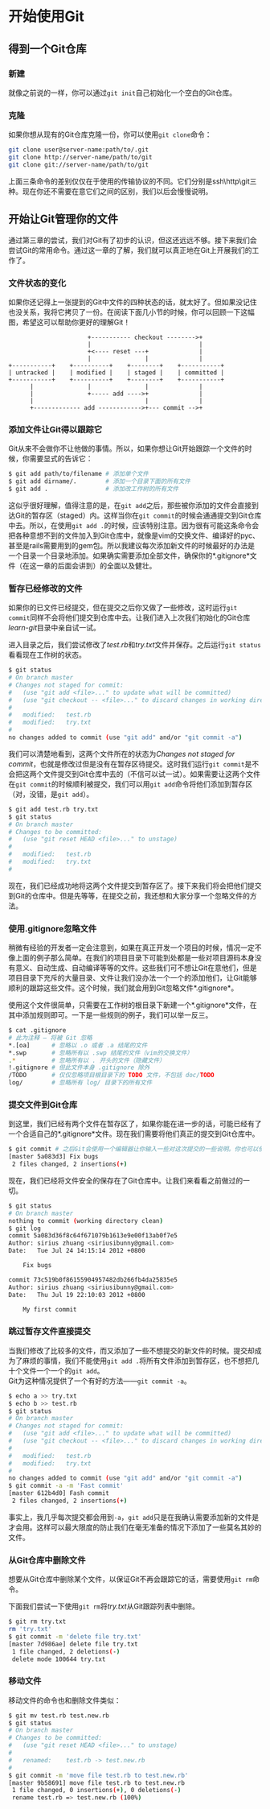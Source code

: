 # 开始使用Git

## 得到一个Git仓库

### 新建
就像之前说的一样，你可以通过`git init`自己初始化一个空白的Git仓库。

### 克隆
如果你想从现有的Git仓库克隆一份，你可以使用`git clone`命令：
```bash
git clone user@server-name:path/to/.git
git clone http://server-name/path/to/git
git clone git://server-name/path/to/git
```

上面三条命令的差别仅仅在于使用的传输协议的不同。它们分别是ssh\http\git三种。现在你还不需要在意它们之间的区别，我们以后会慢慢说明。

## 开始让Git管理你的文件
通过第三章的尝试，我们对Git有了初步的认识，但这还远远不够。接下来我们会尝试Git的常用命令。通过这一章的了解，我们就可以真正地在Git上开展我们的工作了。

### 文件状态的变化
如果你还记得上一张提到的Git中文件的四种状态的话，就太好了。但如果没记住也没关系，我将它拷贝了一份。在阅读下面几小节的时候，你可以回顾一下这幅图，希望这可以帮助你更好的理解Git！

	                      +----------- checkout -------->+
	                      |                              |
	                      +<---- reset ---+              |
	                      |               |              |
	+-----------+    +----------+    +--------+    +-----------+
	| untracked |    | modified |    | staged |    | committed |
	+-----------+    +----------+    +--------+    +-----------+
	      |               |               |              |
	      |               +----- add ---->+              |
	      |                               |              |
	      +------------- add ------------>+--- commit -->+

### 添加文件让Git得以跟踪它
Git从来不会做你不让他做的事情。所以，如果你想让Git开始跟踪一个文件的时候，你需要显式的告诉它：
```bash
$ git add path/to/filename # 添加单个文件
$ git add dirname/.        # 添加一个目录下面的所有文件
$ git add .                # 添加改工作树的所有文件
```

这似乎很好理解，值得注意的是，在`git add`之后，那些被你添加的文件会直接到达Git的暂存区（staged）内。这样当你在`git commit`的时候会通通提交到Git仓库中去。所以，在使用`git add .`的时候，应该特别注意。因为很有可能这条命令会把各种意想不到的文件加入到Git仓库中，就像是vim的交换文件、编译好的pyc、甚至是rails需要用到的gem包。所以我建议每次添加新文件的时候最好的办法是一个目录一个目录地添加。如果确实需要添加全部文件，确保你的*.gitignore*文件（在这一章的后面会讲到）的全面以及健壮。

### 暂存已经修改的文件
如果你的已文件已经提交，但在提交之后你又做了一些修改，这时运行`git commit`同样不会将他们提交到仓库中去。让我们进入上次我们初始化的Git仓库*learn-git*目录中亲自试一试。

进入目录之后，我们尝试修改了*test.rb*和*try.txt*文件并保存。之后运行`git status`看看现在工作树的状态。
```bash
$ git status
# On branch master
# Changes not staged for commit:
#   (use "git add <file>..." to update what will be committed)
#   (use "git checkout -- <file>..." to discard changes in working directory)
#
#	modified:   test.rb
#	modified:   try.txt
#
no changes added to commit (use "git add" and/or "git commit -a")
```

我们可以清楚地看到，这两个文件所在的状态为*Changes not staged for commit*，也就是修改过但是没有在暂存区待提交。这时我们运行`git commit`是不会把这两个文件提交到Git仓库中去的（不信可以试一试）。如果需要让这两个文件在`git commit`的时候顺利被提交，我们可以用`git add`命令将他们添加到暂存区（对，没错，是`git add`）。
```bash
$ git add test.rb try.txt
$ git status
# On branch master
# Changes to be committed:
#   (use "git reset HEAD <file>..." to unstage)
#
#	modified:   test.rb
#	modified:   try.txt
#
```

现在，我们已经成功地将这两个文件提交到暂存区了。接下来我们将会把他们提交到Git的仓库中。但是先等等，在提交之前，我还想和大家分享一个忽略文件的方法。

### 使用.gitignore忽略文件
稍微有经验的开发者一定会注意到，如果在真正开发一个项目的时候，情况一定不像上面的例子那么简单。在我们的项目目录下可能到处都是一些对项目源码本身没有意义、自动生成、自动编译等等的文件。这些我们可不想让Git在意他们，但是项目目录下充斥的大量目录、文件让我们没办法一个一个的添加他们，让Git能够顺利的跟踪这些文件。这个时候，我们就会用到Git忽略文件*.gitignore*。

使用这个文件很简单，只需要在工作树的根目录下新建一个*.gitignore*文件，在其中添加规则即可。一下是一些规则的例子，我们可以举一反三。
```bash
$ cat .gitignore
# 此为注释 – 将被 Git 忽略
*.[oa]      # 忽略以 .o 或者 .a 结尾的文件
*.swp       # 忽略所有以 .swp 结尾的文件（vim的交换文件）
.*          # 忽略所有以 . 开头的文件（隐藏文件）
!.gitignore # 但此文件本身 .gitignore 除外
/TODO       # 仅仅忽略项目根目录下的 TODO 文件，不包括 doc/TODO
log/        # 忽略所有 log/ 目录下的所有文件
```

### 提交文件到Git仓库
到这里，我们已经有两个文件在暂存区了，如果你能在进一步的话，可能已经有了一个合适自己的*.gitignore*文件。现在我们需要将他们真正的提交到Git仓库中。
```bash
$ git commit # 之后Git会使用一个编辑器让你输入一些对这次提交的一些说明。你也可以使用 git commit -m 'Fix bugs'将说明直接添加在这条命令的后面。
[master 5a083d3] Fix bugs
 2 files changed, 2 insertions(+)
```

现在，我们已经将文件安全的保存在了Git仓库中。让我们来看看之前做过的一切。
```bash
$ git status
# On branch master
nothing to commit (working directory clean)
$ git log
commit 5a083d36f8c64f671079b1613e9e00f13ab0f7e5
Author: sirius zhuang <siriusibunny@gmail.com>
Date:   Tue Jul 24 14:15:14 2012 +0800

    Fix bugs

commit 73c519b0f86155904957482db266fb4da25835e5
Author: sirius zhuang <siriusibunny@gmail.com>
Date:   Thu Jul 19 22:10:03 2012 +0800

    My first commit
```

### 跳过暂存文件直接提交
当我们修改了比较多的文件，而又添加了一些不想提交的新文件的时候。提交却成为了麻烦的事情，我们不能使用`git add .`将所有文件添加到暂存区，也不想把几十个文件一个一个的`git add`。  
Git为这种情况提供了一个有好的方法——`git commit -a`。
```bash
$ echo a >> try.txt
$ echo b >> test.rb
$ git status
# On branch master
# Changes not staged for commit:
#   (use "git add <file>..." to update what will be committed)
#   (use "git checkout -- <file>..." to discard changes in working directory)
#
#	modified:   test.rb
#	modified:   try.txt
#
no changes added to commit (use "git add" and/or "git commit -a")
$ git commit -a -m 'Fast commit'
[master 612b4d0] Fash commit
 2 files changed, 2 insertions(+)
```

事实上，我几乎每次提交都会用到`-a`，`git add`只是在我确认需要添加新的文件是才会用。这样可以最大限度的防止我们在毫无准备的情况下添加了一些莫名其妙的文件。

### 从Git仓库中删除文件
想要从Git仓库中删除某个文件，以保证Git不再会跟踪它的话，需要使用`git rm`命令。

下面我们尝试一下使用`git rm`将*try.txt*从Git跟踪列表中删除。
```bash
$ git rm try.txt
rm 'try.txt'
$ git commit -m 'delete file try.txt'
[master 7d986ae] delete file try.txt
 1 file changed, 2 deletions(-)
 delete mode 100644 try.txt
```

### 移动文件
移动文件的命令也和删除文件类似：
```bash
$ git mv test.rb test.new.rb
$ git status
# On branch master
# Changes to be committed:
#   (use "git reset HEAD <file>..." to unstage)
#
#	renamed:    test.rb -> test.new.rb
#
$ git commit -m 'move file test.rb to test.new.rb'
[master 9b58691] move file test.rb to test.new.rb
 1 file changed, 0 insertions(+), 0 deletions(-)
 rename test.rb => test.new.rb (100%)
```
